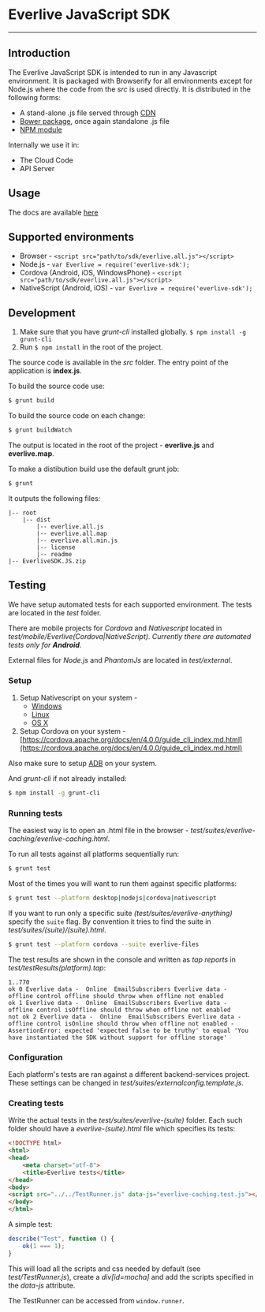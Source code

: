 # Everlive JavaScript SDK
-----------------

## Introduction

The Everlive JavaScript SDK is intended to run in any Javascript environment. It is packaged with Browserify for all
environments except for Node.js where the code from the *src* is used directly. It is distributed in the following forms:

* A stand-alone .js file served through [CDN](https://bs-static.cdn.telerik.com/latest/everlive.all.js)
* [Bower package](https://github.com/telerik/backend-services-js-sdk), once again standalone .js file
* [NPM module](https://www.npmjs.com/package/everlive-sdk)

Internally we use it in:
* The Cloud Code
* API Server

## Usage

The docs are available [here](http://docs.telerik.com/platform/backend-services/)

## Supported environments

* Browser - `<script src="path/to/sdk/everlive.all.js"></script>`
* Node.js - `var Everlive = require('everlive-sdk');`
* Cordova (Android, iOS, WindowsPhone) - `<script src="path/to/sdk/everlive.all.js"></script>`
* NativeScript (Android, iOS) - `var Everlive = require('everlive-sdk');` 

## Development

1. Make sure that you have *grunt-cli* installed globally. `$ npm install -g grunt-cli`
2. Run `$ npm install` in the root of the project.

The source code is available in the *src* folder. The entry point of the application is **index.js**.

To build the source code use:

```bash
$ grunt build
```

To build the source code on each change:

```bash
$ grunt buildWatch
```

The output is located in the root of the project - **everlive.js** and **everlive.map**.

To make a distibution build use the default grunt job:

```bash
$ grunt
```
It outputs the following files:

```
|-- root
    |-- dist
        |-- everlive.all.js
        |-- everlive.all.map
        |-- everlive.all.min.js
        |-- license
        |-- readme
|-- EverliveSDK.JS.zip
```

## Testing

We have setup automated tests for each supported environment. The tests are located in the *test* folder.

There are mobile projects for *Cordova* and *Nativescript* located in *test/mobile/Everlive(Cordova|NativeScript)*.
*Currently there are automated tests only for **Android**.*

External files for *Node.js* and *PhantomJs* are located in *test/external*.

### Setup

1. Setup Nativescript on your system -
    * [Windows](https://docs.nativescript.org/setup/ns-cli-setup/ns-setup-win.html)
    * [Linux](https://docs.nativescript.org/setup/ns-cli-setup/ns-setup-linux.html)
    * [OS X](https://docs.nativescript.org/setup/ns-cli-setup/ns-setup-os-x.html)
2. Setup Cordova on your system - [https://cordova.apache.org/docs/en/4.0.0/guide_cli_index.md.html](https://cordova.apache.org/docs/en/4.0.0/guide_cli_index.md.html)

Also make sure to setup [ADB](http://developer.android.com/tools/help/adb.html) on your system.

And *grunt-cli* if not already installed:

```bash
$ npm install -g grunt-cli
```

### Running tests

The easiest way is to open an .html file in the browser - *test/suites/everlive-caching/everlive-caching.html*.

To run all tests against all platforms sequentially run:

```bash
$ grunt test
```

Most of the times you will want to run them against specific platforms:

```bash
$ grunt test --platform desktop|nodejs|cordova|nativescript
```

If you want to run only a specific suite *(test/suites/everlive-anything)* specify the `suite` flag.
By convention it tries to find the suite in *test/suites/(suite)/(suite).html*.

```bash
$ grunt test --platform cordova --suite everlive-files
```

The test results are shown in the console and written as *tap reports* in *test/testResults(platform).tap*:

```
1..770
ok 0 Everlive data -  Online  EmailSubscribers Everlive data -  offline control offline should throw when offline not enabled
ok 1 Everlive data -  Online  EmailSubscribers Everlive data -  offline control isOffline should throw when offline not enabled
not ok 2 Everlive data -  Online  EmailSubscribers Everlive data -  offline control isOnline should throw when offline not enabled -   AssertionError: expected 'expected false to be truthy' to equal 'You have instantiated the SDK without support for offline storage'
```

### Configuration

Each platform's tests are ran against a different backend-services project. These settings can be changed in *test/suites/externalconfig.template.js*.

### Creating tests

Write the actual tests in the *test/suites/everlive-(suite)* folder. Each such folder should have a *everlive-(suite).html*
file which specifies its tests:

```html
<!DOCTYPE html>
<html>
<head>
    <meta charset="utf-8">
    <title>Everlive tests</title>
</head>
<body>
<script src="../../TestRunner.js" data-js="everlive-caching.test.js"></script>
</body>
</html>
```

A simple test:

```js
describe("Test", function () {
    ok(1 === 1);
}
```

This will load all the scripts and css needed by default (see *test/TestRunner.js*), create a *div[id=mocha]* and add
the scripts specified in the *data-js* attribute.

The TestRunner can be accessed from `window.runner`.
